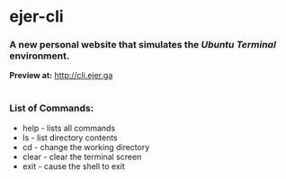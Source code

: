 **ejer-cli**
======
### A new personal website that simulates the *Ubuntu Terminal* environment.
**Preview at:** http://cli.ejer.ga
<br>
<br>
### List of Commands:
* help - lists all commands
* ls - list directory contents
* cd - change the working directory
* clear - clear the terminal screen
* exit - cause the shell to exit
